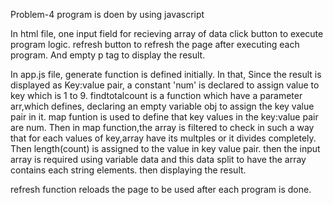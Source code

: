 Problem-4
program is doen by using javascript

In html file,
one input field for recieving array of data
click button to execute program logic.
refresh button to refresh the page after executing each program.
And empty p tag to display the result.

In app.js file,
generate function is defined initially.
In that,
Since the result is displayed as Key:value pair,
a constant 'num' is declared to assign value to key which is 1 to 9.
findtotalcount is a function which have a parameter arr,which defines,
declaring an empty variable obj to assign the key value pair in it.
map funtion is used to define that key values in the key:value pair are num.
Then in map function,the array is filtered to check in such a way that for each values of key,array have its multples or it divides completely.
Then length(count) is assigned to the value in key value pair.
then the input array is required using variable data and this data split to have the array contains 
each string elements.
then displaying the result.


refresh function reloads the page to be used after each program is done.
